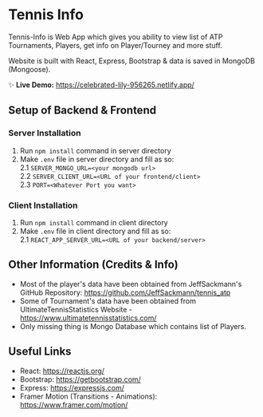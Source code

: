 # Tennis Info

Tennis-Info is Web App which gives you ability to view list of ATP Tournaments, Players, get info on Player/Tourney and more stuff.

Website is built with React, Express, Bootstrap & data is saved in MongoDB (Mongoose).

✨ **Live Demo:** https://celebrated-lily-956265.netlify.app/

## Setup of Backend & Frontend
### Server Installation
1. Run `npm install` command in server directory
2. Make `.env` file in server directory and fill as so:  
2.1 `SERVER_MONGO_URL=<your mongodb url>`  
2.2 `SERVER_CLIENT_URL=<URL of your frontend/client>`  
2.3 `PORT=<Whatever Port you want>`

### Client Installation
1. Run `npm install` command in client directory
2. Make `.env` file in client directory and fill as so:  
2.1 `REACT_APP_SERVER_URL=<URL of your backend/server>`

## Other Information (Credits & Info)
 - Most of the player's data have been obtained from JeffSackmann's GitHub Repository: https://github.com/JeffSackmann/tennis_atp
 - Some of Tournament's data have been obtained from UltimateTennisStatistics Website - https://www.ultimatetennisstatistics.com/
 - Only missing thing is Mongo Database which contains list of Players.

## Useful Links
- React: https://reactjs.org/
- Bootstrap: https://getbootstrap.com/
- Express: https://expressjs.com/
- Framer Motion (Transitions - Animations): https://www.framer.com/motion/
